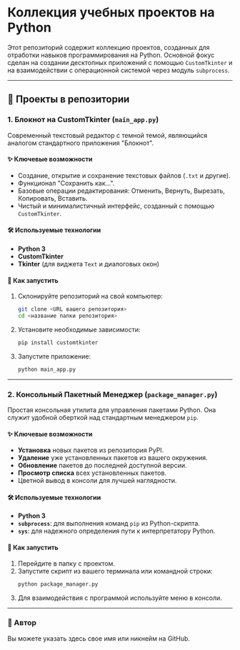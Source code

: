 # Коллекция учебных проектов на Python

Этот репозиторий содержит коллекцию проектов, созданных для отработки навыков программирования на Python. Основной фокус сделан на создании десктопных приложений с помощью `CustomTkinter` и на взаимодействии с операционной системой через модуль `subprocess`.

---

## 📂 Проекты в репозитории

### 1. Блокнот на CustomTkinter (`main_app.py`)

Современный текстовый редактор с темной темой, являющийся аналогом стандартного приложения "Блокнот".

#### ✨ Ключевые возможности
- Создание, открытие и сохранение текстовых файлов (`.txt` и другие).
- Функционал "Сохранить как...".
- Базовые операции редактирования: Отменить, Вернуть, Вырезать, Копировать, Вставить.
- Чистый и минималистичный интерфейс, созданный с помощью `CustomTkinter`.

#### 🛠️ Используемые технологии
- **Python 3**
- **CustomTkinter**
- **Tkinter** (для виджета `Text` и диалоговых окон)

#### 🚀 Как запустить
1.  Склонируйте репозиторий на свой компьютер:
    ```bash
    git clone <URL вашего репозитория>
    cd <название папки репозитория>
    ```
2.  Установите необходимые зависимости:
    ```bash
    pip install customtkinter
    ```
3.  Запустите приложение:
    ```bash
    python main_app.py
    ```

---

### 2. Консольный Пакетный Менеджер (`package_manager.py`)

Простая консольная утилита для управления пакетами Python. Она служит удобной оберткой над стандартным менеджером `pip`.

#### ✨ Ключевые возможности
- **Установка** новых пакетов из репозитория PyPI.
- **Удаление** уже установленных пакетов из вашего окружения.
- **Обновление** пакетов до последней доступной версии.
- **Просмотр списка** всех установленных пакетов.
- Цветной вывод в консоли для лучшей наглядности.

#### 🛠️ Используемые технологии
- **Python 3**
- **`subprocess`**: для выполнения команд `pip` из Python-скрипта.
- **`sys`**: для надежного определения пути к интерпретатору Python.

#### 🚀 Как запустить
1.  Перейдите в папку с проектом.
2.  Запустите скрипт из вашего терминала или командной строки:
    ```bash
    python package_manager.py
    ```
3.  Для взаимодействия с программой используйте меню в консоли.

---

### 📝 Автор
Вы можете указать здесь свое имя или никнейм на GitHub.
